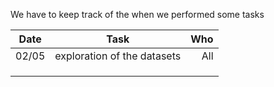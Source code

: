 We have to keep track of the when we performed some tasks


| Date        | Task           | Who  |
| ------------- |:-------------:| -----:|
| 02/05     | exploration of the datasets| All |
|     |      |    |
|  |       |     |
|  |       |     |
